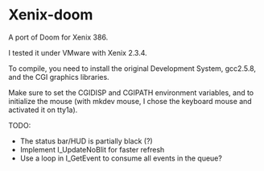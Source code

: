 # Xenix-doom
A port of Doom for Xenix 386.

I tested it under VMware with Xenix 2.3.4.

To compile, you need to install the original Development System, gcc2.5.8, and the CGI
graphics libraries.

Make sure to set the CGIDISP and CGIPATH environment variables, and to initialize the 
mouse (with mkdev mouse, I chose the keyboard mouse and activated it on tty1a).

TODO: 
- The status bar/HUD is partially black (?)
- Implement I_UpdateNoBlit for faster refresh
- Use a loop in I_GetEvent to consume all events in the queue?
